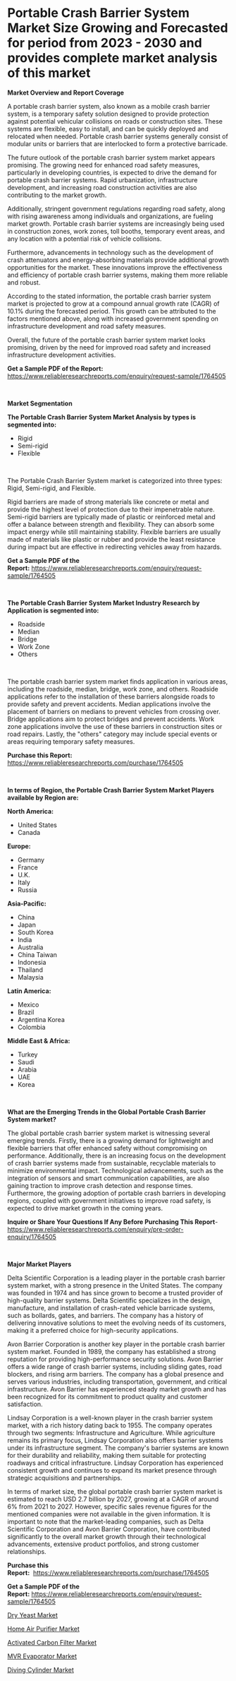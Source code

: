<p><h1>Portable Crash Barrier System Market Size Growing and Forecasted for period from 2023 - 2030 and provides complete market analysis of this market</h1></p><p><strong>Market Overview and Report Coverage</strong></p>
<p><p>A portable crash barrier system, also known as a mobile crash barrier system, is a temporary safety solution designed to provide protection against potential vehicular collisions on roads or construction sites. These systems are flexible, easy to install, and can be quickly deployed and relocated when needed. Portable crash barrier systems generally consist of modular units or barriers that are interlocked to form a protective barricade.</p><p>The future outlook of the portable crash barrier system market appears promising. The growing need for enhanced road safety measures, particularly in developing countries, is expected to drive the demand for portable crash barrier systems. Rapid urbanization, infrastructure development, and increasing road construction activities are also contributing to the market growth.</p><p>Additionally, stringent government regulations regarding road safety, along with rising awareness among individuals and organizations, are fueling market growth. Portable crash barrier systems are increasingly being used in construction zones, work zones, toll booths, temporary event areas, and any location with a potential risk of vehicle collisions.</p><p>Furthermore, advancements in technology such as the development of crash attenuators and energy-absorbing materials provide additional growth opportunities for the market. These innovations improve the effectiveness and efficiency of portable crash barrier systems, making them more reliable and robust.</p><p>According to the stated information, the portable crash barrier system market is projected to grow at a compound annual growth rate (CAGR) of 10.1% during the forecasted period. This growth can be attributed to the factors mentioned above, along with increased government spending on infrastructure development and road safety measures.</p><p>Overall, the future of the portable crash barrier system market looks promising, driven by the need for improved road safety and increased infrastructure development activities.</p></p>
<p><strong>Get a Sample PDF of the Report:</strong> <a href="https://www.reliableresearchreports.com/enquiry/request-sample/1764505">https://www.reliableresearchreports.com/enquiry/request-sample/1764505</a></p>
<p>&nbsp;</p>
<p><strong>Market Segmentation</strong></p>
<p><strong>The Portable Crash Barrier System Market Analysis by types is segmented into:</strong></p>
<p><ul><li>Rigid</li><li>Semi-rigid</li><li>Flexible</li></ul></p>
<p>&nbsp;</p>
<p><p>The Portable Crash Barrier System market is categorized into three types: Rigid, Semi-rigid, and Flexible. </p><p>Rigid barriers are made of strong materials like concrete or metal and provide the highest level of protection due to their impenetrable nature. Semi-rigid barriers are typically made of plastic or reinforced metal and offer a balance between strength and flexibility. They can absorb some impact energy while still maintaining stability. Flexible barriers are usually made of materials like plastic or rubber and provide the least resistance during impact but are effective in redirecting vehicles away from hazards.</p></p>
<p><strong>Get a Sample PDF of the Report:</strong>&nbsp;<a href="https://www.reliableresearchreports.com/enquiry/request-sample/1764505">https://www.reliableresearchreports.com/enquiry/request-sample/1764505</a></p>
<p>&nbsp;</p>
<p><strong>The Portable Crash Barrier System Market Industry Research by Application is segmented into:</strong></p>
<p><ul><li>Roadside</li><li>Median</li><li>Bridge</li><li>Work Zone</li><li>Others</li></ul></p>
<p>&nbsp;</p>
<p><p>The portable crash barrier system market finds application in various areas, including the roadside, median, bridge, work zone, and others. Roadside applications refer to the installation of these barriers alongside roads to provide safety and prevent accidents. Median applications involve the placement of barriers on medians to prevent vehicles from crossing over. Bridge applications aim to protect bridges and prevent accidents. Work zone applications involve the use of these barriers in construction sites or road repairs. Lastly, the "others" category may include special events or areas requiring temporary safety measures.</p></p>
<p><strong>Purchase this Report:</strong>&nbsp; <a href="https://www.reliableresearchreports.com/purchase/1764505">https://www.reliableresearchreports.com/purchase/1764505</a></p>
<p>&nbsp;</p>
<p><strong>In terms of Region, the Portable Crash Barrier System Market Players available by Region are:</strong></p>
<p>
    <p> <strong> North America: </strong>
        <ul>
            <li>United States</li>
            <li>Canada</li>
        </ul>
        </p> 
    <p> <strong> Europe: </strong>
        <ul>
            <li>Germany</li>
            <li>France</li>
            <li>U.K.</li>
            <li>Italy</li>
            <li>Russia</li>
        </ul>
        </p> 
    <p> <strong> Asia-Pacific: </strong>
        <ul>
            <li>China</li>
            <li>Japan</li>
            <li>South Korea</li>
            <li>India</li>
            <li>Australia</li>
            <li>China Taiwan</li>
            <li>Indonesia</li>
            <li>Thailand</li>
            <li>Malaysia</li>
        </ul>
        </p> 
    <p> <strong> Latin America: </strong>
        <ul>
            <li>Mexico</li>
            <li>Brazil</li>
            <li>Argentina Korea</li>
            <li>Colombia</li>
        </ul>
        </p> 
    <p> <strong> Middle East & Africa: </strong>
        <ul>
            <li>Turkey</li>
            <li>Saudi</li>
            <li>Arabia</li>
            <li>UAE</li>
            <li>Korea</li>
        </ul>
    </p>
    </p>
<p>&nbsp;</p>
<p><strong>What are the Emerging Trends in the Global Portable Crash Barrier System market?</strong></p>
<p><p>The global portable crash barrier system market is witnessing several emerging trends. Firstly, there is a growing demand for lightweight and flexible barriers that offer enhanced safety without compromising on performance. Additionally, there is an increasing focus on the development of crash barrier systems made from sustainable, recyclable materials to minimize environmental impact. Technological advancements, such as the integration of sensors and smart communication capabilities, are also gaining traction to improve crash detection and response times. Furthermore, the growing adoption of portable crash barriers in developing regions, coupled with government initiatives to improve road safety, is expected to drive market growth in the coming years.</p></p>
<p><strong>Inquire or Share Your Questions If Any Before Purchasing This Report</strong>- <a href="https://www.reliableresearchreports.com/enquiry/pre-order-enquiry/1764505">https://www.reliableresearchreports.com/enquiry/pre-order-enquiry/1764505</a></p>
<p>&nbsp;</p>
<p><strong>Major Market Players</strong></p>
<p><p>Delta Scientific Corporation is a leading player in the portable crash barrier system market, with a strong presence in the United States. The company was founded in 1974 and has since grown to become a trusted provider of high-quality barrier systems. Delta Scientific specializes in the design, manufacture, and installation of crash-rated vehicle barricade systems, such as bollards, gates, and barriers. The company has a history of delivering innovative solutions to meet the evolving needs of its customers, making it a preferred choice for high-security applications.</p><p>Avon Barrier Corporation is another key player in the portable crash barrier system market. Founded in 1989, the company has established a strong reputation for providing high-performance security solutions. Avon Barrier offers a wide range of crash barrier systems, including sliding gates, road blockers, and rising arm barriers. The company has a global presence and serves various industries, including transportation, government, and critical infrastructure. Avon Barrier has experienced steady market growth and has been recognized for its commitment to product quality and customer satisfaction.</p><p>Lindsay Corporation is a well-known player in the crash barrier system market, with a rich history dating back to 1955. The company operates through two segments: Infrastructure and Agriculture. While agriculture remains its primary focus, Lindsay Corporation also offers barrier systems under its infrastructure segment. The company's barrier systems are known for their durability and reliability, making them suitable for protecting roadways and critical infrastructure. Lindsay Corporation has experienced consistent growth and continues to expand its market presence through strategic acquisitions and partnerships.</p><p>In terms of market size, the global portable crash barrier system market is estimated to reach USD 2.7 billion by 2027, growing at a CAGR of around 6% from 2021 to 2027. However, specific sales revenue figures for the mentioned companies were not available in the given information. It is important to note that the market-leading companies, such as Delta Scientific Corporation and Avon Barrier Corporation, have contributed significantly to the overall market growth through their technological advancements, extensive product portfolios, and strong customer relationships.</p></p>
<p><strong>Purchase this Report:</strong>&nbsp;&nbsp;<a href="https://www.reliableresearchreports.com/purchase/1764505">https://www.reliableresearchreports.com/purchase/1764505</a></p>
<p></p>
<p><strong>Get a Sample PDF of the Report:</strong>&nbsp;<a href="https://www.reliableresearchreports.com/enquiry/request-sample/1764505">https://www.reliableresearchreports.com/enquiry/request-sample/1764505</a></p>
<p><p><a href="https://medium.com/@snehareportprime/dry-yeast-market-competitive-analysis-market-trends-and-forecast-to-2030-8342529ff1d5">Dry Yeast Market</a></p><p><a href="https://www.linkedin.com/pulse/home-air-purifier-market-research-report-provides-thorough-k0owe/">Home Air Purifier Market</a></p><p><a href="https://www.linkedin.com/pulse/activated-carbon-filter-market-research-report-unlocks-analysis-59f6e/">Activated Carbon Filter Market</a></p><p><a href="https://www.linkedin.com/pulse/mvr-evaporator-market-size-growth-forecast-from-2023-2030-e7efe/">MVR Evaporator Market</a></p><p><a href="https://medium.com/@rombilly2345/diving-cylinder-market-competitive-analysis-market-trends-and-forecast-to-2030-570fd2425722">Diving Cylinder Market</a></p></p>